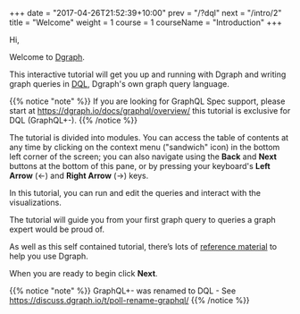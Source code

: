+++
date = "2017-04-26T21:52:39+10:00"
prev = "/?dql"
next = "/intro/2"
title = "Welcome"
weight = 1
course = 1
courseName = "Introduction"
+++

Hi,

Welcome to [Dgraph](https://dgraph.io).

<!---
Dgraph is a distributed graph database, designed to scale from a single machine to data centers.

Before using Dgraph in your own projects, you’ll need to know about
graph databases and how to query Dgraph.
-->

This interactive tutorial will get you up and running with Dgraph and writing
graph queries in [DQL](https://docs.dgraph.io/query-language/), Dgraph's own
graph query language.

{{% notice "note" %}} If you are looking for GraphQL Spec support, please start
at https://dgraph.io/docs/graphql/overview/ this tutorial is exclusive for DQL
(GraphQL+-). {{% /notice %}}

The tutorial is divided into modules. You can access the table of contents at
any time by clicking on the context menu ("sandwich" icon) in the bottom left corner
of the screen; you can also navigate using the **Back** and **Next** buttons 
at the bottom of this pane, or by pressing your keyboard's 
**Left Arrow** (&#8592;) and **Right Arrow** (&#8594;) keys.

In this tutorial, you can run and edit the queries and interact with the
visualizations.

The tutorial will guide you from your first graph query to queries a graph
expert would be proud of.

As well as this self contained tutorial, there’s lots of
[reference material](https://dgraph.io/docs/) to help you use Dgraph.

When you are ready to begin click **Next**.

{{% notice "note" %}} GraphQL+- was renamed to DQL - See
https://discuss.dgraph.io/t/poll-rename-graphql/ {{% /notice %}}
